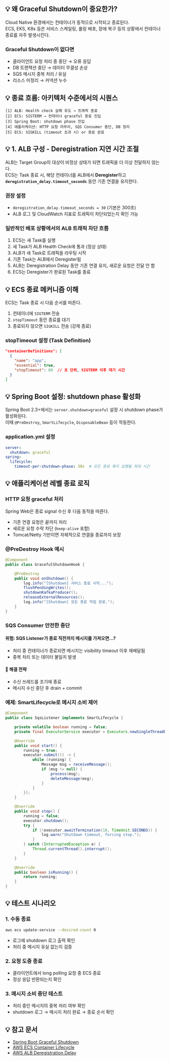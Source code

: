 ## 💡 왜 Graceful Shutdown이 중요한가?

Cloud Native 환경에서는 컨테이너가 동적으로 시작되고 종료된다.   
ECS, EKS, K8s 등은 서비스 스케일링, 롤링 배포, 장애 복구 등의 상황에서 컨테이너 종료를 자주 발생시킨다.

### Graceful Shutdown이 없다면

- 클라이언트 요청 처리 중 중단 → 오류 응답
- DB 트랜잭션 중단 → 데이터 무결성 손상
- SQS 메시지 중복 처리 / 유실
- 리소스 미정리 → 커넥션 누수

## 💡 종료 흐름: 아키텍처 수준에서의 시퀀스

```text
[1] ALB: Health check 실패 유도 → 트래픽 종료
[2] ECS: SIGTERM → 컨테이너 graceful 종료 진입
[3] Spring Boot: shutdown phase 진입
[4] 애플리케이션: HTTP 요청 마무리, SQS Consumer 중단, DB 정리
[5] ECS: SIGKILL (timeout 초과 시) or 종료 완료
```

## 💡 1. ALB 구성 - Deregistration 지연 시간 조절

ALB는 Target Group의 대상이 비정상 상태가 되면 트래픽을 더 이상 전달하지 않는다.   
ECS는 Task 종료 시, 해당 컨테이너를 ALB에서 **Deregister**하고 **`deregistration_delay.timeout_seconds`** 동안 기존 연결을 유지한다.

### 권장 설정

- `deregistration_delay.timeout_seconds = 30` (기본은 300초)
- ALB 로그 및 CloudWatch 지표로 트래픽이 차단되었는지 확인 가능

### 일반적인 배포 상황에서의 ALB 트래픽 차단 흐름

1. ECS는 새 Task를 실행
2. 새 Task가 ALB Health Check에 통과 (정상 상태)
3. ALB가 새 Task로 트래픽을 라우팅 시작
4. 기존 Task는 ALB에서 Deregister됨
5. ALB는 Deregistration Delay 동안 기존 연결 유지, 새로운 요청은 전달 안 함
6. ECS는 Deregister가 완료된 Task를 종료

## 💡 ECS 종료 메커니즘 이해

ECS는 Task 종료 시 다음 순서를 따른다.

1. 컨테이너에 `SIGTERM` 전송
2. `stopTimeout` 동안 종료를 대기
3. 종료되지 않으면 `SIGKILL` 전송 (강제 종료)

### stopTimeout 설정 (Task Definition)

```json
"containerDefinitions": [
  {
    "name": "app",
    "essential": true,
    "stopTimeout": 60  // 초 단위, SIGTERM 이후 대기 시간
  }
]
```

## 💡 Spring Boot 설정: shutdown phase 활성화

Spring Boot 2.3+에서는 `server.shutdown=graceful` 설정 시 shutdown phase가 활성화된다.  
이때 `@PreDestroy`, `SmartLifecycle`, `DisposableBean` 등이 작동한다.

### application.yml 설정

```yaml
server:
  shutdown: graceful
spring:
  lifecycle:
    timeout-per-shutdown-phase: 30s  # 모든 종료 훅이 실행될 최대 시간
```

## 💡 애플리케이션 레벨 종료 로직

### HTTP 요청 graceful 처리

Spring Web은 종료 signal 수신 후 다음 동작을 따른다.

- 기존 연결 요청은 끝까지 처리
- 새로운 요청 수락 차단 (`keep-alive` 포함)
- Tomcat/Netty 기반이면 자체적으로 연결을 종료까지 보장

### @PreDestroy Hook 예시

```java
@Component
public class GracefulShutdownHook {

    @PreDestroy
    public void onShutdown() {
        log.info("[Shutdown] 서비스 종료 시작...");
        flushPendingWrites();
        shutdownKafkaProducer();
        releaseExternalResources();
        log.info("[Shutdown] 모든 종료 작업 완료.");
    }
}
```

### SQS Consumer 안전한 중단

#### 위험: SQS Listener가 종료 직전까지 메시지를 가져오면...?

- 처리 중 컨테이너가 종료되면 메시지는 visibility timeout 이후 재배달됨
- 중복 처리 또는 데이터 불일치 발생

#### 📌 해결 전략

- 수신 쓰레드를 조기에 종료
- 메시지 수신 중단 후 drain + commit

### 예제: SmartLifecycle로 메시지 소비 제어

```java
@Component
public class SqsListener implements SmartLifecycle {

    private volatile boolean running = false;
    private final ExecutorService executor = Executors.newSingleThreadExecutor();

    @Override
    public void start() {
        running = true;
        executor.submit(() -> {
            while (running) {
                Message msg = receiveMessage();
                if (msg != null) {
                    process(msg);
                    deleteMessage(msg);
                }
            }
        });
    }

    @Override
    public void stop() {
        running = false;
        executor.shutdown();
        try {
            if (!executor.awaitTermination(10, TimeUnit.SECONDS)) {
                log.warn("Shutdown timeout, forcing stop.");
            }
        } catch (InterruptedException e) {
            Thread.currentThread().interrupt();
        }
    }

    @Override
    public boolean isRunning() {
        return running;
    }
}
```

## 💡 테스트 시나리오

### 1. 수동 종료

```bash
aws ecs update-service --desired-count 0
```

- 로그에 shutdown 로그 출력 확인
- 처리 중 메시지 유실 없는지 검증

### 2. 요청 도중 종료

- 클라이언트에서 long polling 요청 중 ECS 종료
- 정상 응답 반환되는지 확인

### 3. 메시지 소비 중단 테스트

- 처리 중인 메시지의 중복 처리 여부 확인
- shutdown 로그 → 메시지 처리 완료 → 종료 순서 확인

## 💡 참고 문서

- [Spring Boot Graceful Shutdown](https://docs.spring.io/spring-boot/docs/current/reference/html/features.html#features.graceful-shutdown)
- [AWS ECS Container Lifecycle](https://docs.aws.amazon.com/AmazonECS/latest/userguide/container-instance-life-cycle.html)
- [AWS ALB Deregistration Delay](https://docs.aws.amazon.com/elasticloadbalancing/latest/application/load-balancer-target-groups.html#deregistration-delay)
